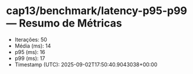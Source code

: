 # cap13/benchmark/latency-p95-p99 — Resumo de Métricas

- Iterações: 50
- Média (ms): 14
- p95 (ms): 16
- p99 (ms): 17
- Timestamp (UTC): 2025-09-02T17:50:40.9043038+00:00
